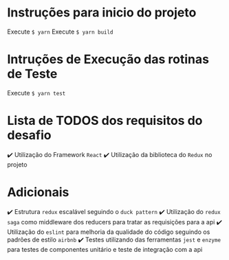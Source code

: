 # Instruções para inicio do projeto

Execute `$ yarn`
Execute `$ yarn build`

# Intruções de Execução das rotinas de Teste

Execute `$ yarn test`

# Lista de TODOS dos requisitos do desafio

:heavy_check_mark: Utilização do Framework `React`
:heavy_check_mark: Utilização da biblioteca do `Redux` no projeto

# Adicionais

:heavy_check_mark: Estrutura `redux` escalável seguindo o `duck pattern`
:heavy_check_mark: Utilização do `redux saga` como middleware dos reducers para
tratar as requisições para a api
:heavy_check_mark: Utilização do `eslint` para melhoria da qualidade do código
seguindo os padrões de estilo `airbnb`
:heavy_check_mark: Testes utilizando das ferramentas `jest` e `enzyme` para testes de componentes unitário e teste de integração com a api

